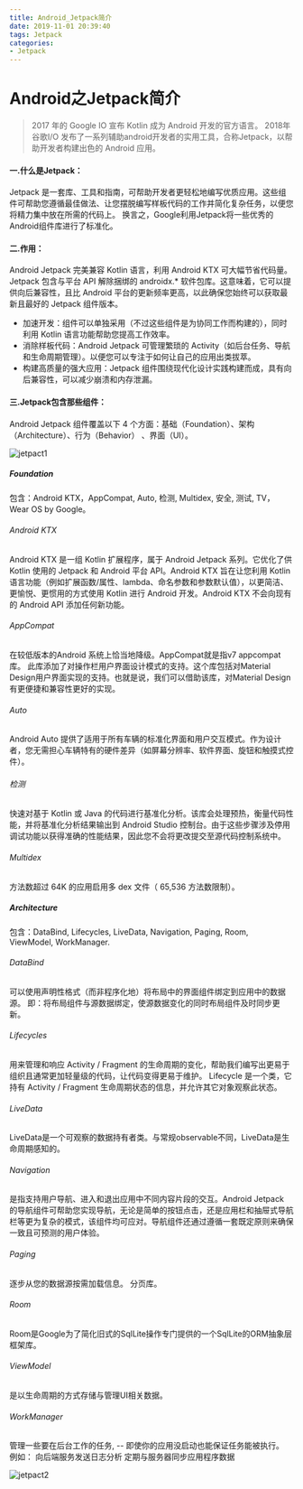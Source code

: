 ```yaml
---
title: Android_Jetpack简介
date: 2019-11-01 20:39:40
tags: Jetpack
categories: 
- Jetpack
---
```


# Android之Jetpack简介

>  2017 年的 Google IO 宣布 Kotlin 成为 Android 开发的官方语言。
>  2018年谷歌I/O 发布了一系列辅助android开发者的实用工具，合称Jetpack，以帮助开发者构建出色的 Android 应用。

#### 一.什么是Jetpack：
 Jetpack 是一套库、工具和指南，可帮助开发者更轻松地编写优质应用。这些组件可帮助您遵循最佳做法、让您摆脱编写样板代码的工作并简化复杂任务，以便您将精力集中放在所需的代码上。
换言之，Google利用Jetpack将一些优秀的Android组件库进行了标准化。


#### 二.作用：
Android Jetpack 完美兼容 Kotlin 语言，利用 Android KTX 可大幅节省代码量。
Jetpack 包含与平台 API 解除捆绑的 androidx.* 软件包库。这意味着，它可以提供向后兼容性，且比 Android 平台的更新频率更高，以此确保您始终可以获取最新且最好的 Jetpack 组件版本。
- 加速开发：组件可以单独采用（不过这些组件是为协同工作而构建的），同时利用 Kotlin 语言功能帮助您提高工作效率。
- 消除样板代码：Android Jetpack 可管理繁琐的 Activity（如后台任务、导航和生命周期管理）。以便您可以专注于如何让自己的应用出类拔萃。
- 构建高质量的强大应用：Jetpack 组件围绕现代化设计实践构建而成，具有向后兼容性，可以减少崩溃和内存泄漏。

<!-- more -->

#### 三.Jetpack包含那些组件：
 Android Jetpack 组件覆盖以下 4 个方面：基础（Foundation）、架构（Architecture）、行为（Behavior） 、界面（UI）。

![jetpact1](/images/jetpact1.png)

##### Foundation
包含：Android KTX，AppCompat, Auto, 检测, Multidex, 安全, 测试, TV，Wear OS by Google。

###### Android KTX
Android KTX 是一组 Kotlin 扩展程序，属于 Android Jetpack 系列。它优化了供 Kotlin 使用的 Jetpack 和 Android 平台 API。Android KTX 旨在让您利用 Kotlin 语言功能（例如扩展函数/属性、lambda、命名参数和参数默认值），以更简洁、更愉悦、更惯用的方式使用 Kotlin 进行 Android 开发。Android KTX 不会向现有的 Android API 添加任何新功能。

###### AppCompat
在较低版本的Android 系统上恰当地降级。AppCompat就是指v7 appcompat库。
此库添加了对操作栏用户界面设计模式的支持。这个库包括对Material Design用户界面实现的支持。也就是说，我们可以借助该库，对Material Design有更便捷和兼容性更好的实现。

###### Auto
Android Auto 提供了适用于所有车辆的标准化界面和用户交互模式。作为设计者，您无需担心车辆特有的硬件差异（如屏幕分辨率、软件界面、旋钮和触摸式控件）。

###### 检测
快速对基于 Kotlin 或 Java 的代码进行基准化分析。该库会处理预热，衡量代码性能，并将基准化分析结果输出到 Android Studio 控制台。由于这些步骤涉及停用调试功能以获得准确的性能结果，因此您不会将更改提交至源代码控制系统中。

###### Multidex
方法数超过 64K 的应用启用多 dex 文件（ 65,536 方法数限制）。

##### Architecture
包含：DataBind, Lifecycles, LiveData, Navigation, Paging, Room, ViewModel, WorkManager.

###### DataBind
可以使用声明性格式（而非程序化地）将布局中的界面组件绑定到应用中的数据源。
即：将布局组件与源数据绑定，使源数据变化的同时布局组件及时同步更新。

###### Lifecycles
用来管理和响应 Activity / Fragment 的生命周期的变化，帮助我们编写出更易于组织且通常更加轻量级的代码，让代码变得更易于维护。
Lifecycle 是一个类，它持有 Activity / Fragment 生命周期状态的信息，并允许其它对象观察此状态。

###### LiveData
LiveData是一个可观察的数据持有者类。与常规observable不同，LiveData是生命周期感知的。

###### Navigation
是指支持用户导航、进入和退出应用中不同内容片段的交互。Android Jetpack 的导航组件可帮助您实现导航，无论是简单的按钮点击，还是应用栏和抽屉式导航栏等更为复杂的模式，该组件均可应对。导航组件还通过遵循一套既定原则来确保一致且可预测的用户体验。

###### Paging
逐步从您的数据源按需加载信息。
分页库。

###### Room
Room是Google为了简化旧式的SqlLite操作专门提供的一个SqlLite的ORM抽象层框架库。

###### ViewModel
 是以生命周期的方式存储与管理UI相关数据。

###### WorkManager
管理一些要在后台工作的任务, -- 即使你的应用没启动也能保证任务能被执行。
例如：
向后端服务发送日志分析
定期与服务器同步应用程序数据

![jetpact2](/images/jetpact2.png)